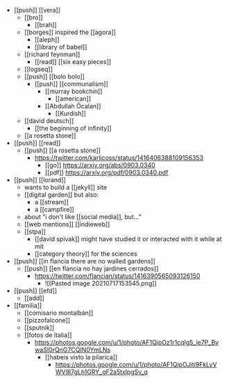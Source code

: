 - [[push]] [[vera]]
	- [[bro]]
		- [[brah]]
	- [[borges]] inspired the [[agora]]
		- [[aleph]]
		- [[library of babel]]
	- [[richard feynman]]
		- [[read]] [[six easy pieces]]
	- [[logseq]]
	- [[push]] [[bolo bolo]]
		- [[push]] [[communalism]]
			- [[murray bookchin]]
				- [[american]]
			- [[Abdullah Öcalan]]
				- [[Kurdish]]
	- [[david deutsch]]
		- [[the beginning of infinity]]
	- [[a rosetta stone]]
- [[push]] [[read]]
	- [[push]] [[a rosetta stone]]
		- https://twitter.com/karlicoss/status/1416406388109156353
			- [[go]] https://arxiv.org/abs/0903.0340
			- [[pdf]] https://arxiv.org/pdf/0903.0340.pdf
- [[push]] [[lorand]]
	- wants to build a [[jekyll]] site
	- [[digital garden]] but also:
		- a [[stream]]
		- a [[campfire]]
	- about "i don't like [[social media]], but..."
	- [[web mentions]] [[indieweb]]
	- [[stpa]]
		- [[david spivak]] might have studied it or interacted with it while at mit
		- [[category theory]] for the sciences
- [[push]] [[in flancia there are no walled gardens]]
	- [[push]] [[en flancia no hay jardines cerrados]]
		- https://twitter.com/flancian/status/1416390565093126150
			- ![[Pasted image 20210717153545.png]]
- [[push]] [[efd]]
	- [[add]]
- [[familia]]
	- [[comisario montalbán]]
	- [[pizzofalcone]]
	- [[sputnik]]
	- [[fotos de italia]]
		- https://photos.google.com/u/1/photo/AF1QipOz1r1cqlg5_le7P_BvwaSI0rQnG7CQIN0YmLNs
			- [[habeis visto la pilarica]]
				- https://photos.google.com/u/1/photo/AF1QipOJiti9FkLvVWV9l7gLh1GRY_gF2a5txlpgSv_q
